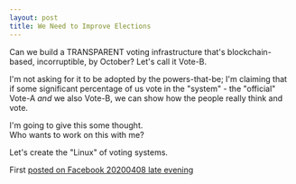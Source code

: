 ```yaml
---
layout: post
title: We Need to Improve Elections
---
```


Can we build a TRANSPARENT voting infrastructure that's blockchain-based, incorruptible, by October?
Let's call it Vote-B.

I'm not asking for it to be adopted by the powers-that-be; I'm claiming that if some significant percentage of us vote in the "system" - the "official" Vote-A *and* we also Vote-B, we can show how the people really think and vote.

I'm going to give this some thought.  
Who wants to work on this with me?

Let's create the "Linux" of voting systems.

First [posted on Facebook 20200408 late evening](https://www.facebook.com/Angelpreneur/posts/3515267118490376)
